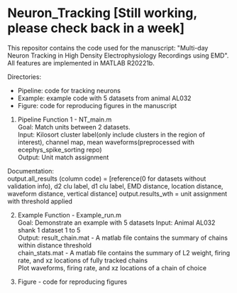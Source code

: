 # Neuron_Tracking [Still working, please check back in a week]
This repositor contains the code used for the manuscript: "Multi-day Neuron Tracking in High Density Electrophysiology Recordings using EMD".
All features are implemented in MATLAB R20221b.

Directories:
- Pipeline: code for tracking neurons
- Example: example code with 5 datasets from animal AL032
- Figure: code for reproducing figures in the manuscript

1. Pipeline
Function 1 - NT_main.m  
Goal: Match units between 2 datasets.    
Input: Kilosort cluster label(only include clusters in the region of interest), channel map, mean waveforms(preprocessed with ecephys_spike_sorting repo)  
Output: Unit match assignment
  
Documentation:  
output.all_results (column code) = [reference(0 for datasets without validation info), d2 clu label, d1 clu label, EMD distance, location distance, waveform distance, vertical distance]
output.results_wth = unit assignment with threshold applied  
  

    
2. Example
Function - Example_run.m  
Goal: Demonstrate an example with 5 datasets
Input: Animal AL032 shank 1 dataset 1 to 5  
Output: result_chain.mat - A matlab file contains the summary of chains within distance threshold  
        chain_stats.mat - A matlab file contains the summary of L2 weight, firing rate, and xz locations of fully tracked chains  
        Plot waveforms, firing rate, and xz locations of a chain of choice  
  
  
  
4. Figure - code for reproducing figures 

